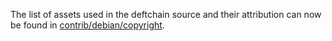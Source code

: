 The list of assets used in the deftchain source and their attribution can now be found in [contrib/debian/copyright](../contrib/debian/copyright).
